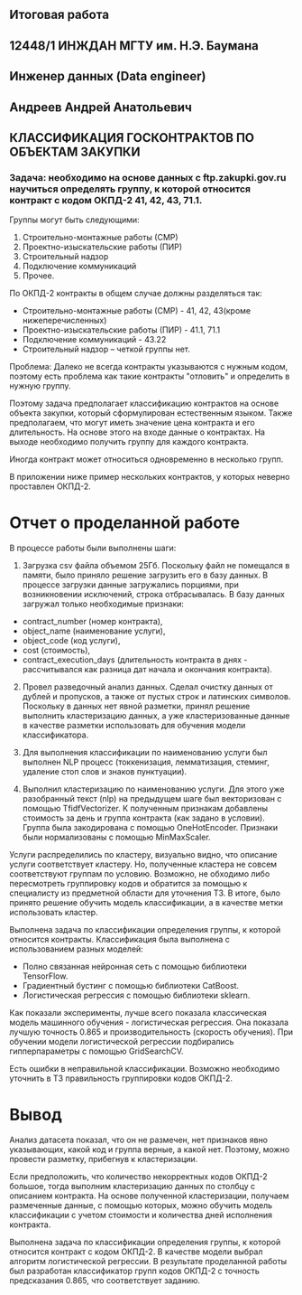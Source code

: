 ## Итоговая работа
## 12448/1 ИНЖДАН МГТУ им. Н.Э. Баумана
## Инженер данных (Data engineer)
## Андреев Андрей Анатольевич

## КЛАССИФИКАЦИЯ ГОСКОНТРАКТОВ ПО ОБЪЕКТАМ ЗАКУПКИ

### Задача: необходимо на основе данных с ftp.zakupki.gov.ru научиться определять группу, к которой относится контракт с кодом ОКПД-2 41, 42, 43, 71.1.

Группы могут быть следующими:

1.	Строительно-монтажные работы (СМР)
2.	Проектно-изыскательские работы (ПИР)
3.	Строительный надзор
4.	Подключение коммуникаций
5.	Прочее.

По ОКПД-2 контракты в общем случае должны разделяться так:
- Строительно-монтажные работы (СМР) - 41, 42, 43(кроме нижеперечисленных)
- Проектно-изыскательские работы (ПИР) - 41.1, 71.1
- Подключение коммуникаций - 43.22
- Строительный надзор – четкой группы нет.


Проблема: Далеко не всегда контракты указываются с нужным кодом, поэтому есть проблема как такие контракты "отловить" и определить в нужную группу.

Поэтому задача предполагает классификацию контрактов на основе объекта закупки, который сформулирован естественным языком. Также предполагаем, что могут иметь значение цена контракта и его длительность.
На основе этого на входе данные о контрактах. На выходе необходимо получить группу для каждого контракта.

Иногда контракт может относиться одновременно в несколько групп.

В приложении ниже пример нескольких контрактов, у которых неверно проставлен ОКПД-2.



# Отчет о проделанной работе

В процессе работы были выполнены шаги:

1. Загрузка csv файла объемом 25Гб. Поскольку файл не помещался в памяти, было приняло решение загрузить его в базу данных. В процессе загрузки данные загружались порциями, при возникновении исключений, строка отбрасывалась. В базу данных загружал только необходимые признаки:
- contract_number (номер контракта), 
- object_name (наименование услуги),
- object_code (код услуги), 
- cost (стоимость), 
- contract_execution_days (длительность контракта в днях -  рассчитывался как разница дат начала и окончания контракта).

2. Провел разведочный анализ данных. Сделал очистку данных от дублей и пропусков, а также от пустых строк и латинских символов. Поскольку в данных нет явной разметки, принял решение выполнить кластеризацию
данных, а уже кластеризованные данные в качестве разметки использовать для обучения модели классификатора.

3. Для выполнения классификации по наименованию услуги был выполнен NLP процесс  (токкенизация, лемматизация, стеминг, удаление стоп слов и знаков пунктуации). 

4. Выполнил кластеризацию  по наименованию услуги. Для этого уже разобранный текст (nlp) на предыдущем шаге был векторизован с помощью TfidfVectorizer. К полученным признакам добавлены стоимость за день и группа контракта (как задано в условии). Группа была закодирована с помощью OneHotEncoder. Признаки были нормализованы с помощью MinMaxScaler.

Услуги распределились по кластеру, визуально видно, что описание услуги соответствует кластеру. Но, полученные кластера не совсем соответствуют группам по условию. Возможно, не обходимо либо пересмотреть группировку кодов и обратится за помощью к специалисту из предметной области для уточнения ТЗ. В итоге, было принято решение обучить модель классификации, а в качестве метки использовать кластер.

Выполнена задача по классификации определения группы, к которой относится контракты. Классификация была выполнена с использованием разных моделей:
- Полно связанная нейронная сеть c помощью библиотеки TensorFlow.
- Градиентный бустинг с помощью библиотеки CatBoost.
- Логистическая регрессия с помощью библиотеки sklearn.

Как показали эксперименты, лучше всего показала классическая модель машинного обучения - логистическая регрессия. Она показала лучшую точность 0.865 и производительность (скорость обучения). 
При обучении модели логистической регрессии подбирались гипперпараметры с помощью GridSearchCV. 

Есть ошибки в неправильной классификации. Возможно необходимо уточнить в ТЗ правильность группировки кодов ОКПД-2.


# Вывод

Анализ датасета показал, что он не размечен, нет признаков явно указывающих, какой код и группа верные, а какой нет. Поэтому, можно провести разметку, прибегнув к кластеризации.

Если предположить, что количество некорректных кодов ОКПД-2 большое, тогда выполним кластеризацию данных по столбцу с описанием контракта. На основе полученной кластеризации, получаем размеченные данные, с помощью которых, можно обучить модель классификации с учетом стоимости и количества дней исполнения контракта.

Выполнена задача по классификации определения группы, к которой относится контракт с кодом ОКПД-2.
В качестве модели выбрал алгоритм логистической регрессии. В результате проделанной работы был разработан классификатор групп кодов ОКПД-2 с точность предсказания 0.865, что соответствует заданию.





